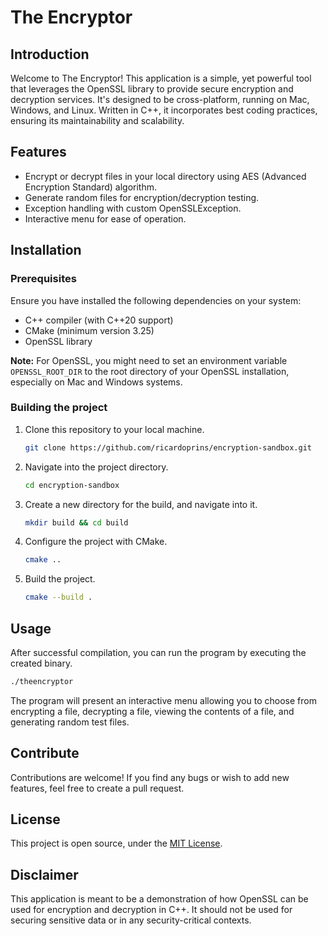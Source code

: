 # The Encryptor

## Introduction
Welcome to The Encryptor! This application is a simple, yet powerful tool that leverages the OpenSSL library to provide secure encryption and decryption services. It's designed to be cross-platform, running on Mac, Windows, and Linux. Written in C++, it incorporates best coding practices, ensuring its maintainability and scalability.

## Features
- Encrypt or decrypt files in your local directory using AES (Advanced Encryption Standard) algorithm.
- Generate random files for encryption/decryption testing.
- Exception handling with custom OpenSSLException.
- Interactive menu for ease of operation.

## Installation

### Prerequisites
Ensure you have installed the following dependencies on your system:
- C++ compiler (with C++20 support)
- CMake (minimum version 3.25)
- OpenSSL library

**Note:** For OpenSSL, you might need to set an environment variable `OPENSSL_ROOT_DIR` to the root directory of your OpenSSL installation, especially on Mac and Windows systems.

### Building the project
1. Clone this repository to your local machine.

    ```bash
    git clone https://github.com/ricardoprins/encryption-sandbox.git
    ```

2. Navigate into the project directory.

    ```bash
    cd encryption-sandbox
    ```

3. Create a new directory for the build, and navigate into it.

    ```bash
    mkdir build && cd build
    ```

4. Configure the project with CMake.

    ```bash
    cmake ..
    ```

5. Build the project.

    ```bash
    cmake --build .
    ```

## Usage

After successful compilation, you can run the program by executing the created binary.

```bash
./theencryptor
```

The program will present an interactive menu allowing you to choose from encrypting a file, decrypting a file, viewing the contents of a file, and generating random test files.

## Contribute

Contributions are welcome! If you find any bugs or wish to add new features, feel free to create a pull request.

## License

This project is open source, under the [MIT License](LICENSE).

## Disclaimer

This application is meant to be a demonstration of how OpenSSL can be used for encryption and decryption in C++. It should not be used for securing sensitive data or in any security-critical contexts.

